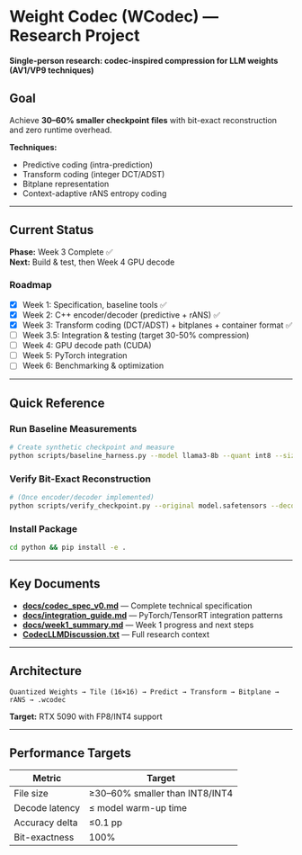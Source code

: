 # Weight Codec (WCodec) — Research Project

**Single-person research: codec-inspired compression for LLM weights (AV1/VP9 techniques)**

## Goal

Achieve **30–60% smaller checkpoint files** with bit-exact reconstruction and zero runtime overhead.

**Techniques:**
- Predictive coding (intra-prediction)
- Transform coding (integer DCT/ADST)
- Bitplane representation
- Context-adaptive rANS entropy coding

---

## Current Status

**Phase:** Week 3 Complete ✅  
**Next:** Build & test, then Week 4 GPU decode

### Roadmap

- [x] Week 1: Specification, baseline tools ✅
- [x] Week 2: C++ encoder/decoder (predictive + rANS) ✅
- [x] Week 3: Transform coding (DCT/ADST) + bitplanes + container format ✅
- [ ] Week 3.5: Integration & testing (target 30-50% compression)
- [ ] Week 4: GPU decode path (CUDA)
- [ ] Week 5: PyTorch integration
- [ ] Week 6: Benchmarking & optimization

---

## Quick Reference

### Run Baseline Measurements

```bash
# Create synthetic checkpoint and measure
python scripts/baseline_harness.py --model llama3-8b --quant int8 --size medium --output baselines/
```

### Verify Bit-Exact Reconstruction

```bash
# (Once encoder/decoder implemented)
python scripts/verify_checkpoint.py --original model.safetensors --decoded model_decoded.safetensors
```

### Install Package

```bash
cd python && pip install -e .
```

---

## Key Documents

- **[docs/codec_spec_v0.md](docs/codec_spec_v0.md)** — Complete technical specification
- **[docs/integration_guide.md](docs/integration_guide.md)** — PyTorch/TensorRT integration patterns  
- **[docs/week1_summary.md](docs/week1_summary.md)** — Week 1 progress and next steps
- **[CodecLLMDiscussion.txt](CodecLLMDiscussion.txt)** — Full research context

---

## Architecture

```
Quantized Weights → Tile (16×16) → Predict → Transform → Bitplane → rANS → .wcodec
```

**Target:** RTX 5090 with FP8/INT4 support

---

## Performance Targets

| Metric | Target |
|--------|--------|
| File size | ≥30–60% smaller than INT8/INT4 |
| Decode latency | ≤ model warm-up time |
| Accuracy delta | ≤0.1 pp |
| Bit-exactness | 100% |

